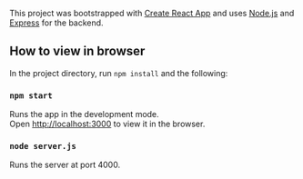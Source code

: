 This project was bootstrapped with [Create React App](https://github.com/facebook/create-react-app)
and uses [Node.js](https://nodejs.org/en/) and [Express](https://expressjs.com/) for the backend. 

## How to view in browser

In the project directory, run `npm install` and the following:


### `npm start`

Runs the app in the development mode.<br />
Open [http://localhost:3000](http://localhost:3000) to view it in the browser.


### `node server.js`

Runs the server at port 4000.
